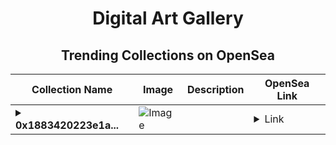 <div align="center">

# Digital Art Gallery

## Trending Collections on OpenSea

| Collection Name                       | Image                                                                                     | Description                       | OpenSea Link                                                                                          |
|---------------------------------------|-------------------------------------------------------------------------------------------|-----------------------------------|--------------------------------------------------------------------------------------------------------|
| **<details><summary>0x1883420223e1a...</summary>0x1883420223e1a77554036a9bede21ca95dad2f48</details>** | ![Image](https://i2.seadn.io/optimism/0xe1eeaf7229c9701dc5e0392c73ba7870c483f6f8/0553b06cfcbe6ba9b1e38bdc613fda/0e0553b06cfcbe6ba9b1e38bdc613fda.jpeg?w=200&auto=format) |  | <details><summary>Link</summary>[0x1883420223e1a77554036a9bede21ca95dad2f48](https://opensea.io/collection/0x1883420223e1a77554036a9bede21ca95dad2f48)</details> |

</div>
